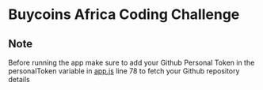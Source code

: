 # Buycoins Africa Coding Challenge

## Note
Before running the app make sure to add your Github Personal Token in the personalToken variable in [app.js](src/js/app.js) line 78 to fetch your Github repository details
